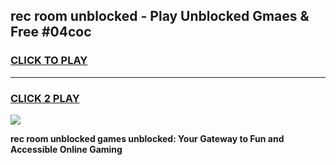 
## rec room unblocked - Play Unblocked Gmaes & Free #04coc
<h3>
<a href="https://news.freeplayer.one?title=rec_room_unblocked&ref=26F">CLICK TO PLAY</a></h3>
<hr>

<h3>
<a href="https://news.freeplayer.one?title=rec_room_unblocked&ref=26F">CLICK 2 PLAY</a>
  
</h3>

<a href="https://news.freeplayer.one?title=rec_room_unblocked&ref=26F/"><img src="https://clearcache.store/games.png"></a>


**rec room unblocked games unblocked: Your Gateway to Fun and Accessible Online Gaming**
